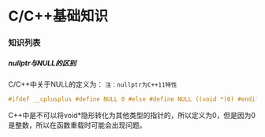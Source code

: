 C/C++基础知识
====
### 知识列表
##### nullptr与NULL的区别

C/C\++中关于NULL的定义为： `注：nullptr为C++11特性`
```cpp
#ifdef __cplusplus #define NULL 0 #else #define NULL ((void *)0) #endif
```
C++中是不可以将void*隐形转化为其他类型的指针的，所以定义为0，但是因为0是整数，所以在函数重载时可能会出现问题。

